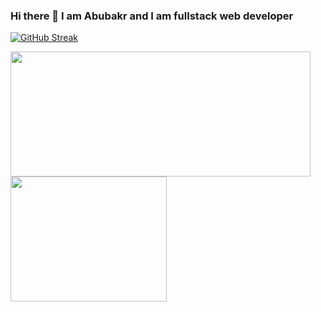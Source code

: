 ### Hi there 👋 I am Abubakr and I am fullstack web developer

[![GitHub Streak](https://streak-stats.demolab.com?user=akrv7591&theme=blue-green&hide_border=true)](https://akrv.dev)

<a href="https://akrv.dev">
  <img width=480 height=200 src="https://github-readme-stats-kappa-seven-85.vercel.app/api?username=akrv7591&show_icons=true&theme=tokyonight&include_all_commits=true&rank_icon=github&hide=stars,prs,issues" />
</a>
<a href="https://github.com/anuraghazra/convoychat">
  <img  width=250 height=200 src="https://github-readme-stats-kappa-seven-85.vercel.app/api/top-langs/?username=akrv7591&layout=donut&theme=tokyonight&langs_count=5" />
</a>

